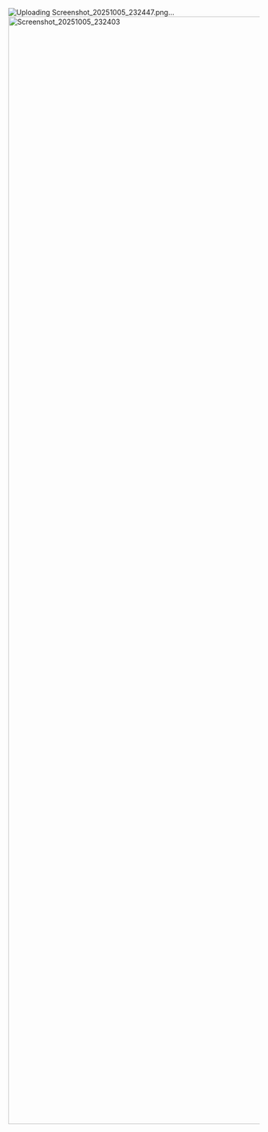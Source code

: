 ![Uploading Screenshot_20251005_232447.png…]()
<img width="1080" height="2220" alt="Screenshot_20251005_232403" src="https://github.com/user-attachments/assets/3e01ce78-ffcf-4a16-9af7-7456a896044b" />
